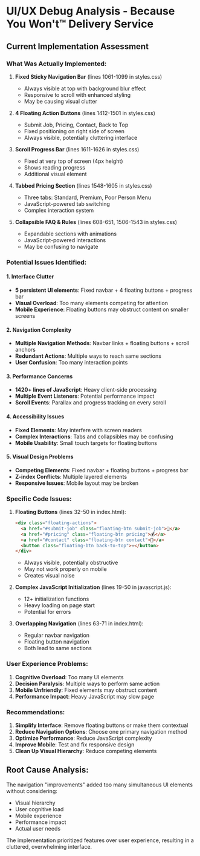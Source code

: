 # UI/UX Debug Analysis - Because You Won't™ Delivery Service

## Current Implementation Assessment

### What Was Actually Implemented:

1. **Fixed Sticky Navigation Bar** (lines 1061-1099 in styles.css)
   - Always visible at top with background blur effect
   - Responsive to scroll with enhanced styling
   - May be causing visual clutter

2. **4 Floating Action Buttons** (lines 1412-1501 in styles.css)
   - Submit Job, Pricing, Contact, Back to Top
   - Fixed positioning on right side of screen
   - Always visible, potentially cluttering interface

3. **Scroll Progress Bar** (lines 1611-1626 in styles.css)
   - Fixed at very top of screen (4px height)
   - Shows reading progress
   - Additional visual element

4. **Tabbed Pricing Section** (lines 1548-1605 in styles.css)
   - Three tabs: Standard, Premium, Poor Person Menu
   - JavaScript-powered tab switching
   - Complex interaction system

5. **Collapsible FAQ & Rules** (lines 608-651, 1506-1543 in styles.css)
   - Expandable sections with animations
   - JavaScript-powered interactions
   - May be confusing to navigate

### Potential Issues Identified:

#### 1. **Interface Clutter**
- **5 persistent UI elements**: Fixed navbar + 4 floating buttons + progress bar
- **Visual Overload**: Too many elements competing for attention
- **Mobile Experience**: Floating buttons may obstruct content on smaller screens

#### 2. **Navigation Complexity**
- **Multiple Navigation Methods**: Navbar links + floating buttons + scroll anchors
- **Redundant Actions**: Multiple ways to reach same sections
- **User Confusion**: Too many interaction points

#### 3. **Performance Concerns**
- **1420+ lines of JavaScript**: Heavy client-side processing
- **Multiple Event Listeners**: Potential performance impact
- **Scroll Events**: Parallax and progress tracking on every scroll

#### 4. **Accessibility Issues**
- **Fixed Elements**: May interfere with screen readers
- **Complex Interactions**: Tabs and collapsibles may be confusing
- **Mobile Usability**: Small touch targets for floating buttons

#### 5. **Visual Design Problems**
- **Competing Elements**: Fixed navbar + floating buttons + progress bar
- **Z-index Conflicts**: Multiple layered elements
- **Responsive Issues**: Mobile layout may be broken

### Specific Code Issues:

1. **Floating Buttons** (lines 32-50 in index.html):
   ```html
   <div class="floating-actions">
     <a href="#submit-job" class="floating-btn submit-job">📝</a>
     <a href="#pricing" class="floating-btn pricing">💰</a>
     <a href="#contact" class="floating-btn contact">💬</a>
     <button class="floating-btn back-to-top">↑</button>
   </div>
   ```
   - Always visible, potentially obstructive
   - May not work properly on mobile
   - Creates visual noise

2. **Complex JavaScript Initialization** (lines 19-50 in javascript.js):
   - 12+ initialization functions
   - Heavy loading on page start
   - Potential for errors

3. **Overlapping Navigation** (lines 63-71 in index.html):
   - Regular navbar navigation
   - Floating button navigation
   - Both lead to same sections

### User Experience Problems:

1. **Cognitive Overload**: Too many UI elements
2. **Decision Paralysis**: Multiple ways to perform same action
3. **Mobile Unfriendly**: Fixed elements may obstruct content
4. **Performance Impact**: Heavy JavaScript may slow page

### Recommendations:

1. **Simplify Interface**: Remove floating buttons or make them contextual
2. **Reduce Navigation Options**: Choose one primary navigation method
3. **Optimize Performance**: Reduce JavaScript complexity
4. **Improve Mobile**: Test and fix responsive design
5. **Clean Up Visual Hierarchy**: Reduce competing elements

## Root Cause Analysis:

The navigation "improvements" added too many simultaneous UI elements without considering:
- Visual hierarchy
- User cognitive load
- Mobile experience
- Performance impact
- Actual user needs

The implementation prioritized features over user experience, resulting in a cluttered, overwhelming interface.